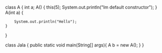 class A
{
	int a;
	A()
	{
		this(5);
		System.out.println("Im default constructor");
	}
	A(int a)
	{
		
		System.out.println("Hello");
	}
}

class Jala 
{
	public static void main(String[] args){
			 A b = new A();
	}
}
